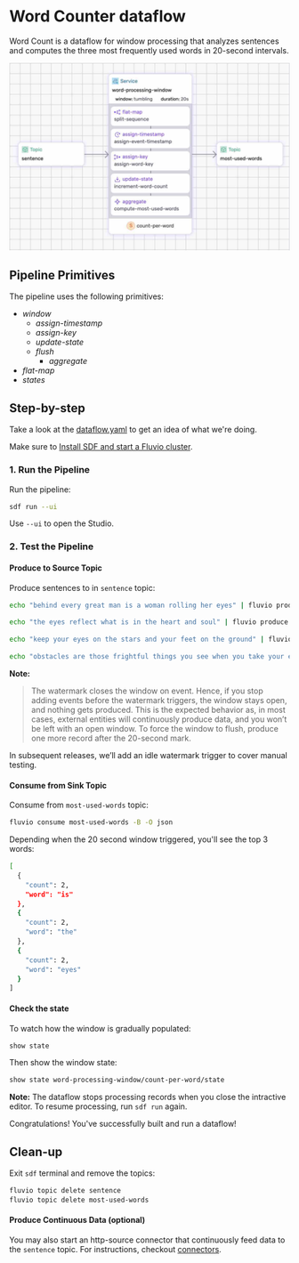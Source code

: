# Word Counter dataflow

Word Count is a dataflow for window processing that analyzes sentences and computes the three most frequently used words in 20-second intervals.

<p align="center">
 <img width="700" src="img/word-counter.jpg">
</p>

## Pipeline Primitives

The pipeline uses the following primitives:
* _window_
  * _assign-timestamp_
  * _assign-key_
  * _update-state_
  * _flush_
    * _aggregate_
* _flat-map_
* _states_


## Step-by-step

Take a look at the [dataflow.yaml](./dataflow.yaml) to get an idea of what we're doing.

Make sure to [Install SDF and start a Fluvio cluster].

### 1. Run the Pipeline

Run the pipeline:

```bash
sdf run --ui
```

Use `--ui` to open the Studio.


### 2. Test the Pipeline

#### Produce to Source Topic

Produce sentences to in `sentence` topic:

```bash
echo "behind every great man is a woman rolling her eyes" | fluvio produce sentence
```

```bash
echo "the eyes reflect what is in the heart and soul" | fluvio produce sentence
```

```bash
echo "keep your eyes on the stars and your feet on the ground" | fluvio produce sentence
```

```bash
echo "obstacles are those frightful things you see when you take your eyes off your goal" | fluvio produce sentence
```

**Note:**

> The watermark closes the window on event. Hence, if you stop adding events before the watermark triggers, the window stays open, and nothing gets produced. This is the expected behavior as, in most cases, external entities will continuously produce data, and you won’t be left with an open window. To force the window to flush, produce one more record after the 20-second mark.

In subsequent releases, we’ll add an idle watermark trigger to cover manual testing.

#### Consume from Sink Topic

Consume from `most-used-words` topic:

```bash
fluvio consume most-used-words -B -O json
```

Depending when the 20 second window triggered, you'll see the top 3 words:

```bash
[
  {
    "count": 2,
    "word": "is"
  },
  {
    "count": 2,
    "word": "the"
  },
  {
    "count": 2,
    "word": "eyes"
  }
]
```

#### Check the state

To watch how the window is gradually populated:

```bash
show state
```

Then show the window state:

```bash
show state word-processing-window/count-per-word/state
```

**Note:** The dataflow stops processing records when you close the intractive editor. To resume processing, run `sdf run` again.

Congratulations! You've successfully built and run a dataflow!

## Clean-up

Exit `sdf` terminal and remove the topics:

```bash
fluvio topic delete sentence
fluvio topic delete most-used-words
```


#### Produce Continuous Data (optional)

You may also start an http-source connector that continuously feed data to the `sentence` topic. For instructions, checkout [connectors](./connectors/).



[Install SDF and start a Fluvio cluster]: /README.MD#prerequisites
